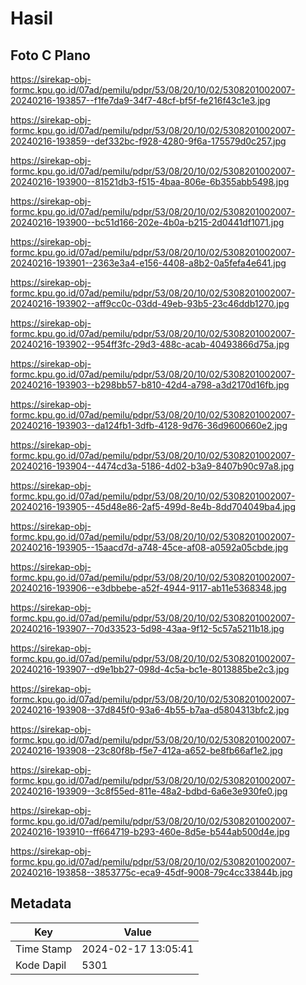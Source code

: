 # Hasil

## Foto C Plano

https://sirekap-obj-formc.kpu.go.id/07ad/pemilu/pdpr/53/08/20/10/02/5308201002007-20240216-193857--f1fe7da9-34f7-48cf-bf5f-fe216f43c1e3.jpg

https://sirekap-obj-formc.kpu.go.id/07ad/pemilu/pdpr/53/08/20/10/02/5308201002007-20240216-193859--def332bc-f928-4280-9f6a-175579d0c257.jpg

https://sirekap-obj-formc.kpu.go.id/07ad/pemilu/pdpr/53/08/20/10/02/5308201002007-20240216-193900--81521db3-f515-4baa-806e-6b355abb5498.jpg

https://sirekap-obj-formc.kpu.go.id/07ad/pemilu/pdpr/53/08/20/10/02/5308201002007-20240216-193900--bc51d166-202e-4b0a-b215-2d0441df1071.jpg

https://sirekap-obj-formc.kpu.go.id/07ad/pemilu/pdpr/53/08/20/10/02/5308201002007-20240216-193901--2363e3a4-e156-4408-a8b2-0a5fefa4e641.jpg

https://sirekap-obj-formc.kpu.go.id/07ad/pemilu/pdpr/53/08/20/10/02/5308201002007-20240216-193902--aff9cc0c-03dd-49eb-93b5-23c46ddb1270.jpg

https://sirekap-obj-formc.kpu.go.id/07ad/pemilu/pdpr/53/08/20/10/02/5308201002007-20240216-193902--954ff3fc-29d3-488c-acab-40493866d75a.jpg

https://sirekap-obj-formc.kpu.go.id/07ad/pemilu/pdpr/53/08/20/10/02/5308201002007-20240216-193903--b298bb57-b810-42d4-a798-a3d2170d16fb.jpg

https://sirekap-obj-formc.kpu.go.id/07ad/pemilu/pdpr/53/08/20/10/02/5308201002007-20240216-193903--da124fb1-3dfb-4128-9d76-36d9600660e2.jpg

https://sirekap-obj-formc.kpu.go.id/07ad/pemilu/pdpr/53/08/20/10/02/5308201002007-20240216-193904--4474cd3a-5186-4d02-b3a9-8407b90c97a8.jpg

https://sirekap-obj-formc.kpu.go.id/07ad/pemilu/pdpr/53/08/20/10/02/5308201002007-20240216-193905--45d48e86-2af5-499d-8e4b-8dd704049ba4.jpg

https://sirekap-obj-formc.kpu.go.id/07ad/pemilu/pdpr/53/08/20/10/02/5308201002007-20240216-193905--15aacd7d-a748-45ce-af08-a0592a05cbde.jpg

https://sirekap-obj-formc.kpu.go.id/07ad/pemilu/pdpr/53/08/20/10/02/5308201002007-20240216-193906--e3dbbebe-a52f-4944-9117-ab11e5368348.jpg

https://sirekap-obj-formc.kpu.go.id/07ad/pemilu/pdpr/53/08/20/10/02/5308201002007-20240216-193907--70d33523-5d98-43aa-9f12-5c57a5211b18.jpg

https://sirekap-obj-formc.kpu.go.id/07ad/pemilu/pdpr/53/08/20/10/02/5308201002007-20240216-193907--d9e1bb27-098d-4c5a-bc1e-8013885be2c3.jpg

https://sirekap-obj-formc.kpu.go.id/07ad/pemilu/pdpr/53/08/20/10/02/5308201002007-20240216-193908--37d845f0-93a6-4b55-b7aa-d5804313bfc2.jpg

https://sirekap-obj-formc.kpu.go.id/07ad/pemilu/pdpr/53/08/20/10/02/5308201002007-20240216-193908--23c80f8b-f5e7-412a-a652-be8fb66af1e2.jpg

https://sirekap-obj-formc.kpu.go.id/07ad/pemilu/pdpr/53/08/20/10/02/5308201002007-20240216-193909--3c8f55ed-811e-48a2-bdbd-6a6e3e930fe0.jpg

https://sirekap-obj-formc.kpu.go.id/07ad/pemilu/pdpr/53/08/20/10/02/5308201002007-20240216-193910--ff664719-b293-460e-8d5e-b544ab500d4e.jpg

https://sirekap-obj-formc.kpu.go.id/07ad/pemilu/pdpr/53/08/20/10/02/5308201002007-20240216-193858--3853775c-eca9-45df-9008-79c4cc33844b.jpg


## Metadata

| Key        | Value               |
| ---------- | ------------------- |
| Time Stamp | 2024-02-17 13:05:41 |
| Kode Dapil | 5301                |



